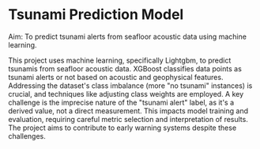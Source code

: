 # Tsunami Prediction Model

Aim: To predict tsunami alerts from seafloor acoustic data using machine learning.

This project uses machine learning, specifically Lightgbm, to predict tsunamis from seafloor acoustic data.  XGBoost classifies data points as tsunami alerts or not based on acoustic and geophysical features.  Addressing the dataset's class imbalance (more "no tsunami" instances) is crucial, and techniques like adjusting class weights are employed.  A key challenge is the imprecise nature of the "tsunami alert" label, as it's a derived value, not a direct measurement.  This impacts model training and evaluation, requiring careful metric selection and interpretation of results.  The project aims to contribute to early warning systems despite these challenges.
